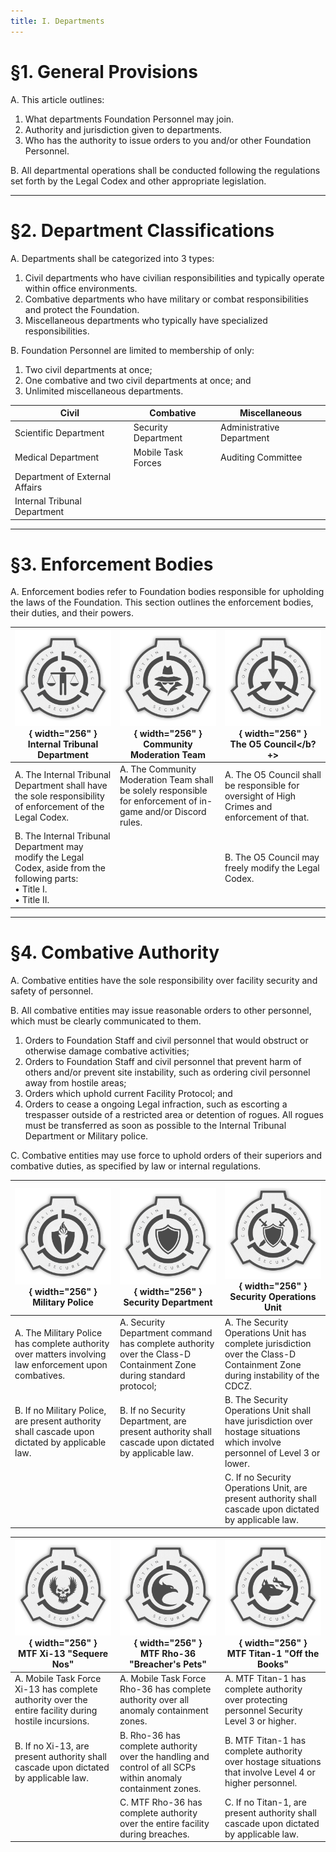 ```yaml
---
title: I. Departments
---
```



# §1. General Provisions

A. This article outlines:

1. What departments Foundation Personnel may join.
2. Authority and jurisdiction given to departments.
3. Who has the authority to issue orders to you and/or other Foundation Personnel.

B. All departmental operations shall be conducted following the regulations set forth by the Legal Codex and other appropriate legislation.

---

# §2. Department Classifications

A. Departments shall be categorized into 3 types:

1. Civil departments who have civilian responsibilities and typically operate within office environments.
2. Combative departments who have military or combat responsibilities and protect the Foundation.
3. Miscellaneous departments who typically have specialized responsibilities.

B. Foundation Personnel are limited to membership of only:

1. Two civil departments at once;
2. One combative and two civil departments at once; and 
3. Unlimited miscellaneous departments.

| Civil | Combative | Miscellaneous |
|-------|-----------|---------------|
| Scientific Department | Security Department | Administrative Department |
| Medical Department | Mobile Task Forces | Auditing Committee |
| Department of External Affairs | | |
| Internal Tribunal Department | | | 

---

# §3. Enforcement Bodies

A. Enforcement bodies refer to Foundation bodies responsible for upholding the laws of the Foundation. This section outlines the enforcement bodies, their duties, and their powers.

| ![Logo of ITD](https://github.com/site-78/legal-codex/blob/main/docs/assets/EC.png?raw=true){ width="256" } <br> <center><b>Internal Tribunal Department</b></center> | ![Logo of CMT](https://github.com/site-78/legal-codex/blob/main/docs/assets/IA.png?raw=true){ width="256" } <br> <center><b>Community Moderation Team</b></center> | ![Logo of O5](https://github.com/site-78/legal-codex/blob/main/docs/assets/SCPF_Logo.png?raw=true){ width="256" } <br> <center><b>The O5 Council</b?+></center> |
|--------------------------------------|-----------------------------------|---------------------------------------|
| A. The Internal Tribunal Department shall have the sole responsibility of enforcement of the Legal Codex. | A. The Community Moderation Team shall be solely responsible for enforcement of in-game and/or Discord rules. | A. The O5 Council shall be responsible for oversight of High Crimes and enforcement of that. |
| B. The Internal Tribunal Department may modify the Legal Codex, aside from the following parts: <br> • Title I. <br> • Title II. | | B. The O5 Council may freely modify the Legal Codex. |

---

# §4. Combative Authority

A. Combative entities have the sole responsibility over facility security and safety of personnel.

B. All combative entities may issue reasonable orders to other personnel, which must be clearly communicated to them. 

1. Orders to Foundation Staff and civil personnel that would obstruct or otherwise damage combative activities;
2. Orders to Foundation Staff and civil personnel that prevent harm of others and/or prevent site instability, such as ordering civil personnel away from hostile areas;
3. Orders which uphold current Facility Protocol; and 
4. Orders to cease a ongoing Legal infraction, such as escorting a trespasser outside of a restricted area or detention of rogues. All rogues must be transferred as soon as possible to the Internal Tribunal Department or Military police.

C. Combative entities may use force to uphold orders of their superiors and combative duties, as specified by law or internal regulations.

| ![Logo of MP](https://github.com/site-78/legal-codex/blob/main/docs/assets/torch.png?raw=true){ width="256" } <br> <center><b>Military Police</b></center> | ![Logo of SD](https://github.com/site-78/legal-codex/blob/main/docs/assets/SD.png?raw=true){ width="256" } <br> <center><b>Security Department</b></center>  | ![Logo of SOU](https://github.com/site-78/legal-codex/blob/main/docs/assets/SRUnew.png?raw=true){ width="256" } <br> <center><b>Security Operations Unit</b></center> |
|-------------------------|-----------------------------|----------------------------------|
| A. The Military Police has complete authority over matters involving law enforcement upon combatives. | A. Security Department command has complete authority over the Class-D Containment Zone during standard protocol; | A. The Security Operations Unit has complete jurisdiction over the Class-D Containment Zone during instability of the CDCZ. |
| B. If no Military Police, are present authority shall cascade upon dictated by applicable law. | B. If no Security Department, are present authority shall cascade upon dictated by applicable law. | B. The Security Operations Unit shall have jurisdiction over hostage situations which involve personnel of Level 3 or lower. |
| | | C. If no Security Operations Unit, are present authority shall cascade upon dictated by applicable law. |


| ![Logo of Xi-13](https://github.com/site-78/legal-codex/blob/main/docs/assets/rrt.png?raw=true){ width="256" } <br> <center><b>MTF Xi-13 "Sequere Nos"</b></center> | ![Logo of Rho-36](https://github.com/site-78/legal-codex/blob/main/docs/assets/ISD.png?raw=true){ width="256" } <br> <center><b>MTF Rho-36 "Breacher's Pets"</b></center> | ![Logo of Titan-1](https://github.com/site-78/legal-codex/blob/main/docs/assets/cerb.png?raw=true){ width="256" } <br> <center><b>MTF Titan-1 "Off the Books"</b></center> |
|---------------------------------|--------------------------------------|----------------------------|
| A. Mobile Task Force Xi-13 has complete authority over the entire facility during hostile incursions. | A. Mobile Task Force Rho-36 has complete authority over all anomaly containment zones. | A. MTF Titan-1 has complete authority over protecting personnel Security Level 3 or higher. |
| B. If no Xi-13, are present authority shall cascade upon dictated by applicable law. | B. Rho-36 has complete authority over the handling and control of all SCPs within anomaly containment zones. | B. MTF Titan-1 has complete authority over hostage situations that involve Level 4 or higher personnel. |
| | C. MTF Rho-36 has complete authority over the entire facility during breaches. | C. If no Titan-1, are present authority shall cascade upon dictated by applicable law. |
